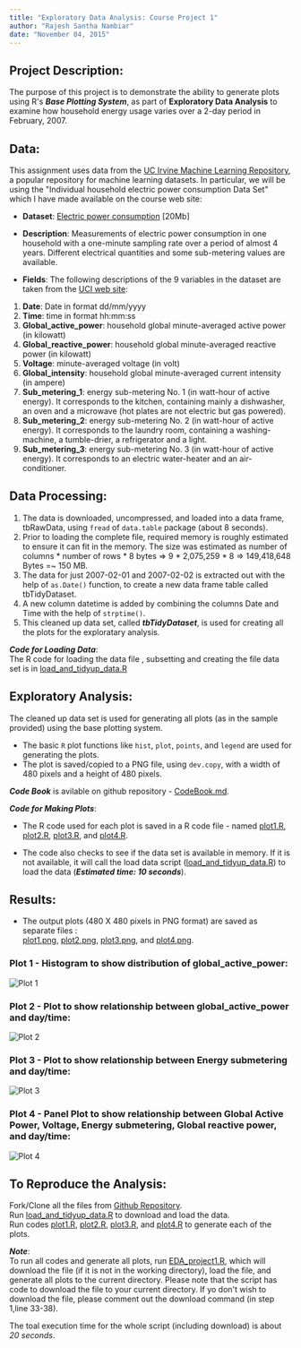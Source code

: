 ```yaml
---
title: "Exploratory Data Analysis: Course Project 1"
author: "Rajesh Santha Nambiar"
date: "November 04, 2015"
---
```


## Project Description:

The purpose of this project is to demonstrate the ability to generate plots using R's ***Base Plotting System***, as part of **Exploratory Data Analysis** to examine how household energy usage varies over a 2-day period in February, 2007. 

## Data: 

This assignment uses data from the <a href="http://archive.ics.uci.edu/ml/">UC Irvine Machine Learning Repository</a>, a popular repository for machine learning datasets. In particular, we will be using the "Individual household electric power consumption Data Set" which I have made available on the course web site:


* <b>Dataset</b>: <a href="https://d396qusza40orc.cloudfront.net/exdata%2Fdata%2Fhousehold_power_consumption.zip">Electric power consumption</a> [20Mb]

* <b>Description</b>: Measurements of electric power consumption in one household with a one-minute sampling rate over a period of almost 4 years. Different electrical quantities and some sub-metering values are available.

* <b>Fields</b>: The following descriptions of the 9 variables in the dataset are taken from the 
<a href="https://archive.ics.uci.edu/ml/datasets/Individual+household+electric+power+consumption">UCI web site</a>:

<ol>
<li><b>Date</b>: Date in format dd/mm/yyyy </li>
<li><b>Time</b>: time in format hh:mm:ss </li>
<li><b>Global_active_power</b>: household global minute-averaged active power (in kilowatt) </li>
<li><b>Global_reactive_power</b>: household global minute-averaged reactive power (in kilowatt) </li>
<li><b>Voltage</b>: minute-averaged voltage (in volt) </li>
<li><b>Global_intensity</b>: household global minute-averaged current intensity (in ampere) </li>
<li><b>Sub_metering_1</b>: energy sub-metering No. 1 (in watt-hour of active energy). It corresponds to the kitchen, containing mainly a dishwasher, an oven and a microwave (hot plates are not electric but gas powered). </li>
<li><b>Sub_metering_2</b>: energy sub-metering No. 2 (in watt-hour of active energy). It corresponds to the laundry room, containing a washing-machine, a tumble-drier, a refrigerator and a light. </li>
<li><b>Sub_metering_3</b>: energy sub-metering No. 3 (in watt-hour of active energy). It corresponds to an electric water-heater and an air-conditioner.</li>
</ol>
  
  
## Data Processing:

1. The data is downloaded, uncompressed, and loaded into a data frame, tbRawData, using `fread` of `data.table` package (about 8 seconds).
2. Prior to loading the complete file, required memory is roughly estimated to ensure it can fit in the memory. The size was estimated as number of columns * number of rows * 8 bytes => 9 * 2,075,259 * 8 => 149,418,648 Bytes =~ 150 MB.
3. The data for just 2007-02-01 and 2007-02-02 is extracted out with the help of `as.Date()` function, to create a new data frame table called tbTidyDataset. 
4. A new column datetime is added by combining the columns Date and Time with the help of `strptime()`.  
5. This cleaned up data set, called ***tbTidyDataset***, is used for creating all the plots for the exploratary analysis. 
  
***Code for Loading Data***:  
The R code for loading the data file , subsetting and creating the file data set is in  [load_and_tidyup_data.R](https://github.com/snrajesh/ExData_Plotting1/load_and_tidyup_data.R) 
  
  
## Exploratory Analysis:

The cleaned up data set is used for generating all plots (as in the sample provided) using the base plotting system. 
  
  
* The basic `R` plot functions like `hist`, `plot`, `points`, and `legend` are used for generating the plots.
* The plot is saved/copied to a PNG file, using `dev.copy`, with a width of 480 pixels and a height of 480 pixels.  

***Code Book*** is avilable on github repository - [CodeBook.md](https://github.com/snrajesh/ExData_Plotting1/blob/master/CodeBook.md).  
  

***Code for Making Plots***:  
* The R code used for each plot is saved in a R code file - named [plot1.R](https://github.com/snrajesh/ExData_Plotting1/blob/master/plot1.R), [plot2.R](https://github.com/snrajesh/ExData_Plotting1/blob/master/plot2.R), [plot3.R](https://github.com/snrajesh/ExData_Plotting1/blob/master/plot3.R), and [plot4.R](https://github.com/snrajesh/ExData_Plotting1/blob/master/plot4.R).  

* The code also checks to see if the data set is available in memory. If it is not available, it will call the load data script ([load_and_tidyup_data.R](https://github.com/snrajesh/ExData_Plotting1/blob/master/load_and_tidyup_data.R)) to load the data (***Estimated time: 10 seconds***).

  

## Results:

* The output plots (480 X 480 pixels in PNG format) are saved as separate files :  
[plot1.png](https://github.com/snrajesh/ExData_Plotting1/blob/master/plot1.png),    [plot2.png](https://github.com/snrajesh/ExData_Plotting1/blob/master/plot2.png),    [plot3.png](https://github.com/snrajesh/ExData_Plotting1/blob/master/plot3.png), and    [plot4.png](https://github.com/snrajesh/ExData_Plotting1/blob/master/plot4.png).    
  
  
### Plot 1 - Histogram to show distribution of global_active_power:
  
![Plot 1](plot1.png) 
  
  
### Plot 2 - Plot to show relationship between global_active_power and day/time:
  
![Plot 2](plot2.png) 
  
  
### Plot 3 - Plot to show relationship between Energy submetering and day/time:
  
![Plot 3](plot3.png) 
  
  
### Plot 4 - Panel Plot to show relationship between Global Active Power, Voltage, Energy submetering, Global reactive power, and day/time:
  
![Plot 4](plot4.png) 
  
  
  
 
## To Reproduce the Analysis:

Fork/Clone all the files from [Github Repository](https://github.com/snrajesh/ExData_Plotting1).  
Run [load_and_tidyup_data.R](https://github.com/snrajesh/ExData_Plotting1/blob/master/load_and_tidyup_data.R) to download and load the data.  
Run codes [plot1.R](https://github.com/snrajesh/ExData_Plotting1/blob/master/plot1.R), [plot2.R](https://github.com/snrajesh/ExData_Plotting1/blob/master/plot2.R), [plot3.R](https://github.com/snrajesh/ExData_Plotting1/blob/master/plot3.R), and [plot4.R](https://github.com/snrajesh/ExData_Plotting1/blob/master/plot4.R) to generate each of the plots.  


  
***Note***:  
To run all codes and generate all plots, run [EDA_project1.R](https://github.com/snrajesh/ExData_Plotting1/blob/master/EDA_project1.R), which will download the file (if it is not in the working directory), load the file, and generate all plots to the current directory. Please note that the script has code to download the file to your current directory. If yo don't wish to download the file, please comment out the download command (in step 1,line 33-38).
  
The toal execution time for the whole script (including download) is about *20 seconds*.
  